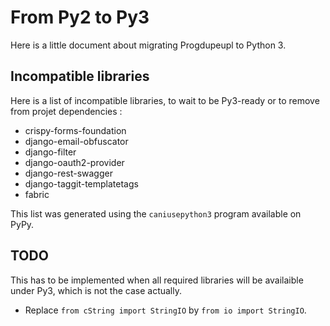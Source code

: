 # From Py2 to Py3

Here is a little document about migrating Progdupeupl to Python 3.

## Incompatible libraries

Here is a list of incompatible libraries, to wait to be Py3-ready or to remove
from projet dependencies :

 * crispy-forms-foundation
 * django-email-obfuscator
 * django-filter
 * django-oauth2-provider
 * django-rest-swagger
 * django-taggit-templatetags
 * fabric

This list was generated using the `caniusepython3` program available on PyPy.

## TODO

This has to be implemented when all required libraries will be availaible under
Py3, which is not the case actually.

 * Replace `from cString import StringIO` by `from io import StringIO`.
